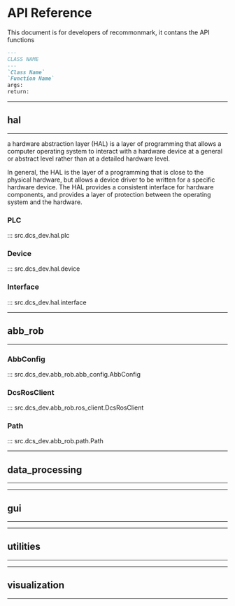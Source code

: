 # API Reference

This document is for developers of recommonmark, it contans the API functions

```markdown
---
CLASS NAME
---
`Class Name`
`Function Name`
args:
return:

```


---
## hal

---
a hardware abstraction layer (HAL) is a layer of programming that allows a computer operating system to interact with a hardware device at a general or abstract level rather than at a detailed hardware level. 

In general, the HAL is the layer of a programming that is close to the physical hardware, but allows a device driver to be written for a specific hardware device. The HAL provides a consistent interface for hardware components, and provides a layer of protection between the operating system and the hardware.

### PLC
::: src.dcs_dev.hal.plc

### Device
::: src.dcs_dev.hal.device 

### Interface
::: src.dcs_dev.hal.interface


---
## abb_rob

--- 


### AbbConfig

::: src.dcs_dev.abb_rob.abb_config.AbbConfig

### DcsRosClient
::: src.dcs_dev.abb_rob.ros_client.DcsRosClient

### Path
::: src.dcs_dev.abb_rob.path.Path


--- 
## data_processing

---

--- 
## gui

--- 

--- 
## utilities

--- 

--- 
## visualization

--- 
